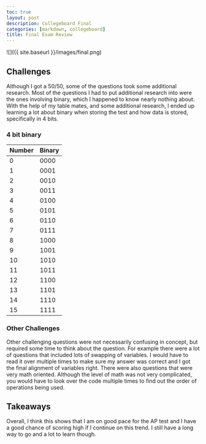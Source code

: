 ```yaml
---
toc: true
layout: post
description: Collegeboard Final
categories: [markdown, collegeboard]
title: Final Exam Review
---
```


![]({{ site.baseurl }}/images/final.png)

## Challenges
Although I got a 50/50, some of the questions took some additional research. Most of the questions I had to put additional research into were the ones involving binary, which I happened to know nearly nothing about. With the help of my table mates, and some additional research, I ended up learning a lot about binary when storing the test and how data is stored, specifically in 4 bits.

### 4 bit binary
| Number | Binary |
| --- | --- |
| 0 | 0000 |
| 1 | 0001 |
| 2 | 0010 |
| 3 | 0011 |
| 4 | 0100 |
| 5 | 0101 |
| 6 | 0110 |
| 7 | 0111 |
| 8 | 1000 |
| 9 | 1001 |
| 10 | 1010 |
| 11 | 1011 |
| 12 | 1100 |
| 13 | 1101 |
| 14 | 1110 |
| 15 | 1111 |

### Other Challenges
Other challenging questions were not necessarily confusing in concept, but required some time to think about the question. For example there were a lot of questions that included lots of swapping of variables. I would have to read it over multiple times to make sure my answer was correct and I got the final alignment of variables right. There were also questions that were very math oriented. Although the level of math was not very complicated, you would have to look over the code multiple times to find out the order of operations being used.

## Takeaways
Overall, I think this shows that I am on good pace for the AP test and I have a good chance of scoring high if I continue on this trend. I still have a long way to go and a lot to learn though.